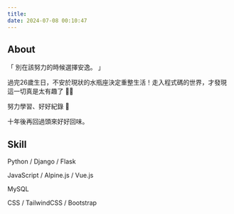 ```yaml
---
title: 
date: 2024-07-08 00:10:47
---
```


## About
「 別在該努力的時候選擇安逸。 」

過完26歲生日，不安於現狀的水瓶座決定重整生活！走入程式碼的世界，才發現這一切真是太有趣了 🤩✨

努力學習、好好紀錄 📝 

十年後再回過頭來好好回味。

## Skill
Python / Django / Flask

JavaScript / Alpine.js / Vue.js

MySQL

CSS / TailwindCSS / Bootstrap


